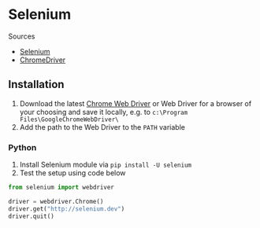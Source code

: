 # Selenium

Sources

* [Selenium](https://www.selenium.dev/documentation/)
* [ChromeDriver](https://chromedriver.chromium.org/)

## Installation

1. Download the latest [Chrome Web Driver](https://chromedriver.storage.googleapis.com/index.html)
    or Web Driver for a browser of your choosing and save it locally, e.g. to
   `c:\Program Files\GoogleChromeWebDriver\`
2. Add the path to the Web Driver to the `PATH` variable

### Python

1. Install Selenium module via `pip install -U selenium`
2. Test the setup using code below

```python
from selenium import webdriver

driver = webdriver.Chrome()
driver.get("http://selenium.dev")
driver.quit()
```
